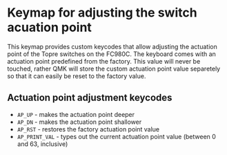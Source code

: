 Keymap for adjusting the switch acuation point
==============================================

This keymap provides custom keycodes that allow adjusting the actuation point of
the Topre switches on the FC980C. The keyboard comes with an actuation point
predefined from the factory. This value will never be touched, rather QMK will
store the custom actuation point value separetely so that it can easily be reset
to the factory value.

Actuation point adjustment keycodes
-----------------------------------

- `AP_UP` - makes the actuation point deeper
- `AP_DN` - makes the actuation point shallower
- `AP_RST` - restores the factory actuation point value
- `AP_PRINT_VAL` - types out the current actuation point value (between 0 and
  63, inclusive)
